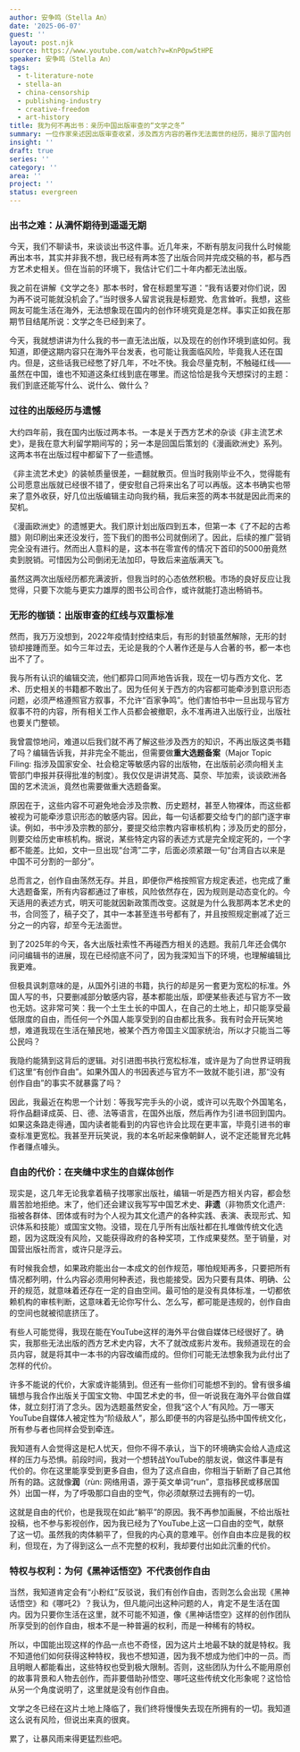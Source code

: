 ```yaml
---
author: 安争鸣（Stella An）
date: '2025-06-07'
guest: ''
layout: post.njk
source: https://www.youtube.com/watch?v=KnP0pw5tHPE
speaker: 安争鸣（Stella An）
tags:
  - t-literature-note
  - stella-an
  - china-censorship
  - publishing-industry
  - creative-freedom
  - art-history
title: 我为何不再出书：亲历中国出版审查的“文学之冬”
summary: 一位作家亲述因出版审查收紧，涉及西方内容的著作无法面世的经历，揭示了国内创作者在“文学之冬”下面临的困境。
insight: ''
draft: true
series: ''
category: ''
area: ''
project: ''
status: evergreen
---
```

### 出书之难：从满怀期待到遥遥无期

今天，我们不聊读书，来谈谈出书这件事。近几年来，不断有朋友问我什么时候能再出本书，其实并非我不想，我已经有两本签了出版合同并完成交稿的书，都与西方艺术史相关。但在当前的环境下，我估计它们二十年内都无法出版。

我之前在讲解《文学之冬》那本书时，曾在标题里写道：“我有话要对你们说，因为再不说可能就没机会了。”当时很多人留言说我是标题党、危言耸听。我想，这些网友可能生活在海外，无法想象现在国内的创作环境究竟是怎样。事实正如我在那期节目结尾所说：文学之冬已经到来了。

今天，我就想讲讲为什么我的书一直无法出版，以及现在的创作环境到底如何。我知道，即便这期内容只在海外平台发表，也可能让我面临风险，毕竟我人还在国内。但是，这些话我已经憋了好几年，不吐不快。我会尽量克制，不触碰红线——虽然在中国，谁也不知道这条红线到底在哪里。而这恰恰是我今天想探讨的主题：我们到底还能写什么、说什么、做什么？

### 过往的出版经历与遗憾

大约四年前，我在国内出版过两本书。一本是关于西方艺术的杂谈《非主流艺术史》，是我在意大利留学期间写的；另一本是回国后策划的《漫画欧洲史》系列。这两本书在出版过程中都留下了一些遗憾。

《非主流艺术史》的装帧质量很差，一翻就散页。但当时我刚毕业不久，觉得能有公司愿意出版就已经很不错了，便安慰自己将来出名了可以再版。这本书确实也带来了意外收获，好几位出版编辑主动向我约稿，我后来签的两本书就是因此而来的契机。

《漫画欧洲史》的遗憾更大。我们原计划出版四到五本，但第一本《了不起的古希腊》刚印刷出来还没发行，签下我们的图书公司就倒闭了。因此，后续的推广营销完全没有进行。然而出人意料的是，这本书在零宣传的情况下首印的5000册竟然卖到脱销。可惜因为公司倒闭无法加印，导致后来盗版满天飞。

虽然这两次出版经历都充满波折，但我当时的心态依然积极。市场的良好反应让我觉得，只要下次能与更实力雄厚的图书公司合作，或许就能打造出畅销书。

### 无形的枷锁：出版审查的红线与双重标准

然而，我万万没想到，2022年疫情封控结束后，有形的封锁虽然解除，无形的封锁却接踵而至。如今三年过去，无论是我的个人著作还是与人合著的书，都一本也出不了了。

我与所有认识的编辑交流，他们都异口同声地告诉我，现在一切与西方文化、艺术、历史相关的书籍都不敢出了。因为任何关于西方的内容都可能牵涉到意识形态问题，必须严格遵照官方叙事，不允许“百家争鸣”。他们害怕书中一旦出现与官方叙事不符的内容，所有相关工作人员都会被撤职，永不准再进入出版行业，出版社也要关门整顿。

我曾震惊地问，难道以后我们就不再了解这些涉及西方的知识，不再出版这类书籍了吗？编辑告诉我，并非完全不能出，但需要做**重大选题备案**（Major Topic Filing: 指涉及国家安全、社会稳定等敏感内容的出版物，在出版前必须向相关主管部门申报并获得批准的制度）。我仅仅是讲讲梵高、莫奈、毕加索，谈谈欧洲各国的艺术流派，竟然也需要做重大选题备案。

原因在于，这些内容不可避免地会涉及宗教、历史题材，甚至人物裸体，而这些都被视为可能牵涉意识形态的敏感内容。因此，每一句话都要交给专门的部门逐字审读。例如，书中涉及宗教的部分，要提交给宗教内容审核机构；涉及历史的部分，则要交给历史审核机构。据说，某些特定内容的表述方式是完全规定死的，一个字都不能差。比如，文中一旦出现“台湾”二字，后面必须紧跟一句“台湾自古以来是中国不可分割的一部分”。

总而言之，创作自由荡然无存。并且，即便你严格按照官方规定表述，也完成了重大选题备案，所有内容都通过了审核，风险依然存在，因为规则是动态变化的。今天适用的表述方式，明天可能就因新政策而改变。这就是为什么我那两本艺术史的书，合同签了，稿子交了，其中一本甚至连书号都有了，并且按照规定删减了近三分之一的内容，却至今无法面世。

到了2025年的今天，各大出版社索性不再碰西方相关的选题。我前几年还会偶尔问问编辑书的进展，现在已经彻底不问了，因为我深知当下的环境，也理解编辑比我更难。

但极具讽刺意味的是，从国外引进的书籍，执行的却是另一套更为宽松的标准。外国人写的书，只要删减部分敏感内容，基本都能出版，即便某些表述与官方不一致也无妨。这非常可笑：我一个土生土长的中国人，在自己的土地上，却只能享受最低限度的自由，而任何一个外国人能享受到的自由都比我多。我有时会开玩笑地想，难道我现在生活在殖民地，被某个西方帝国主义国家统治，所以才只能当二等公民吗？

我隐约能猜到这背后的逻辑。对引进图书执行宽松标准，或许是为了向世界证明我们这里“有创作自由”。如果外国人的书因表述与官方不一致就不能引进，那“没有创作自由”的事实不就暴露了吗？

因此，我最近在构思一个计划：等我写完手头的小说，或许可以先取个外国笔名，将作品翻译成英、日、德、法等语言，在国外出版，然后再作为引进书回到国内。如果这条路走得通，国内读者能看到的内容也许会比现在更丰富，毕竟引进书的审查标准更宽松。我甚至开玩笑说，我的本名听起来像朝鲜人，说不定还能冒充北韩作者赚点噱头。

### 自由的代价：在夹缝中求生的自媒体创作

现实是，这几年无论我拿着稿子找哪家出版社，编辑一听是西方相关内容，都会愁眉苦脸地拒绝。末了，他们还会建议我写写中国艺术史、**非遗**（非物质文化遗产: 指被各群体、团体或有时为个人视为其文化遗产的各种实践、表演、表现形式、知识体系和技能）或国宝文物。没错，现在几乎所有出版社都在扎堆做传统文化选题，因为这既没有风险，又能获得政府的各种奖项，工作成果斐然。至于销量，对国营出版社而言，或许只是浮云。

有时候我会想，如果政府能出台一本成文的创作规范，哪怕规矩再多，只要把所有情况都列明，什么内容必须用何种表述，我也能接受。因为只要有具体、明确、公开的规范，就意味着还存在一定的自由空间。最可怕的是没有具体标准，一切都依赖机构的审核判断，这意味着无论你写什么、怎么写，都可能是违规的，创作自由的空间也就被彻底挤压了。

有些人可能觉得，我现在能在YouTube这样的海外平台做自媒体已经很好了。确实，我那些无法出版的西方艺术史内容，大不了就改成影片发布。我频道现在的会员内容，就是将其中一本书的内容改编而成的。但你们可能无法想象我为此付出了怎样的代价。

许多不能说的代价，大家或许能猜到。但还有一些你们可能想不到的。曾有很多编辑想与我合作出版关于国宝文物、中国艺术史的书，但一听说我在海外平台做自媒体，就立刻打消了念头。因为选题虽然安全，但我“这个人”有风险。万一哪天YouTube自媒体人被定性为“阶级敌人”，那么即便书的内容是弘扬中国传统文化，所有参与者也同样会受到牵连。

我知道有人会觉得这是杞人忧天，但你不得不承认，当下的环境确实会给人造成这样的压力与恐惧。前段时间，我对一个想转战YouTube的朋友说，做这件事是有代价的。你在这里能享受到更多自由，但为了这点自由，你相当于斩断了自己其他所有的路。这就像**润**（rùn: 网络用语，源于英文单词“run”，意指移民或移居国外）出国一样，为了呼吸那口自由的空气，你必须献祭过去拥有的一切。

这就是自由的代价，也是我现在如此“躺平”的原因。我不再参加画展，不给出版社投稿，也不参与影视创作，因为我已经为了YouTube上这一口自由的空气，献祭了这一切。虽然我的肉体躺平了，但我的内心真的意难平。创作自由本应是我的权利，但现在，为了得到这么一点不完整的权利，我却要付出如此沉重的代价。

### 特权与权利：为何《黑神话悟空》不代表创作自由

当然，我知道肯定会有“小粉红”反驳说，我们有创作自由，否则怎么会出现《黑神话悟空》和《哪吒2》？我认为，但凡能问出这种问题的人，肯定不是生活在国内。因为只要你生活在这里，就不可能不知道，像《黑神话悟空》这样的创作团队所享受到的创作自由，根本不是一种普遍的权利，而是一种稀有的特权。

所以，中国能出现这样的作品一点也不奇怪，因为这片土地最不缺的就是特权。我不知道他们如何获得这种特权，我也不想知道，因为我不想成为他们中的一员。而且明眼人都能看出，这些特权也受到极大限制。否则，这些团队为什么不能用原创的故事背景和人物去创作，而非要借助孙悟空、哪吒这些传统文化形象呢？这恰恰从另一个角度说明了，这里就是没有创作自由。

文学之冬已经在这片土地上降临了，我们终将慢慢失去现在所拥有的一切。我知道这么说有风险，但说出来真的很爽。

累了，让暴风雨来得更猛烈些吧。